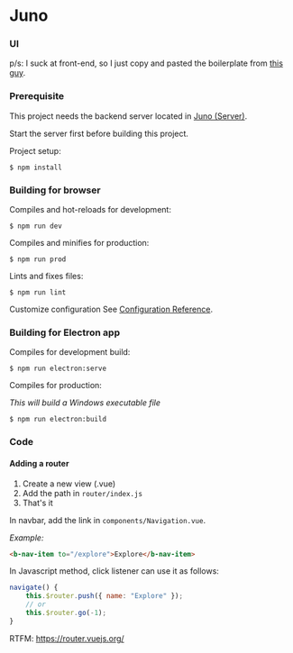 # Juno
### UI

p/s: I suck at front-end, so I just copy and pasted the boilerplate from [this guy][1].

### Prerequisite

This project needs the backend server located in [Juno (Server)][2].

Start the server first before building this project.

Project setup:
```
$ npm install
```

### Building for browser

Compiles and hot-reloads for development:
```
$ npm run dev
```

Compiles and minifies for production:
```
$ npm run prod
```

Lints and fixes files:
```
$ npm run lint
```

Customize configuration
See [Configuration Reference](https://cli.vuejs.org/config/).

### Building for Electron app

Compiles for development build:
```
$ npm run electron:serve
```

Compiles for production:

*This will build a Windows executable file*
```
$ npm run electron:build
```

### Code

#### Adding a router

1. Create a new view (.vue)
2. Add the path in `router/index.js`
3. That's it

In navbar, add the link in `components/Navigation.vue`.

*Example:*

```html
<b-nav-item to="/explore">Explore</b-nav-item>
```

In Javascript method, click listener can use it as follows:

```js
navigate() {
    this.$router.push({ name: "Explore" });
    // or
    this.$router.go(-1);
}
```

RTFM: https://router.vuejs.org/



[1]: https://dev.to/abiodunjames/build-a-todo-app-with-nodejs-expressjs-mongodb-and-vuejs--part-2--3k11
[loading-indicator]: https://codepen.io/sethdavis512/pen/vJxNdq
[2]: https://github.com/aemxn/juno-server
[3]: https://router.vuejs.org/